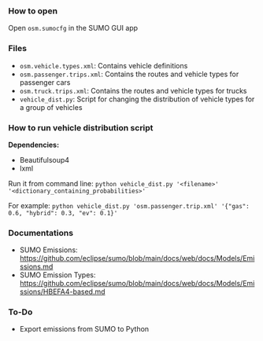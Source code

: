 ### How to open
Open `osm.sumocfg` in the SUMO GUI app

### Files
- `osm.vehicle.types.xml`: Contains vehicle definitions
- `osm.passenger.trips.xml`: Contains the routes and vehicle types for passenger cars
- `osm.truck.trips.xml`: Contains the routes and vehicle types for trucks
- `vehicle_dist.py`: Script for changing the distribution of vehicle types for a group of vehicles

### How to run vehicle distribution script

**Dependencies:**
- Beautifulsoup4
- lxml

Run it from command line: `python vehicle_dist.py '<filename>' '<dictionary_containing_probabilities>'`

For example:  `python vehicle_dist.py 'osm.passenger.trip.xml' '{"gas": 0.6, "hybrid": 0.3, "ev": 0.1}'`


### Documentations
- SUMO Emissions: https://github.com/eclipse/sumo/blob/main/docs/web/docs/Models/Emissions.md
- SUMO Emission Types: https://github.com/eclipse/sumo/blob/main/docs/web/docs/Models/Emissions/HBEFA4-based.md

### To-Do
- Export emissions from SUMO to Python

